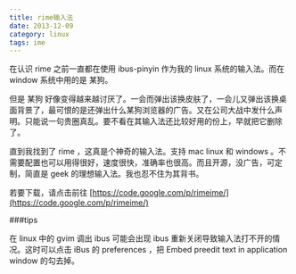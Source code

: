 ```yaml
---
title: rime输入法
date: 2013-12-09
category: linux
tags: ime
---
```


在认识 rime 之前一直都在使用 ibus-pinyin 作为我的 linux 系统的输入法。而在 window 系统中用的是 某狗。
<!-- excerpt -->

但是 某狗 好像变得越来越讨厌了。一会而弹出该换皮肤了，一会儿又弹出该换桌面背景了，最可恨的是还弹出什么某狗浏览器的广告。又在公司大战中发什么声明。只能说一句贵圈真乱。要不看在其输入法还比较好用的份上，早就把它删除了。

直到我找到了 rime ，这真是个神奇的输入法。支持 mac linux 和 windows 。不需要配置也可以用得很好，速度很快，准确率也很高。而且开源，没广告，可定制，简直是 geek 的理想输入法。我也忍不住为其背书。

若要下载，请点击前往 [https://code.google.com/p/rimeime/](https://code.google.com/p/rimeime/)

###tips

在 linux 中的 gvim 调出 ibus 可能会出现 ibus 重新关闭导致输入法打不开的情况。这时可以点击 iBus 的 preferences ，把 Embed preedit text in application window 的勾去掉。

